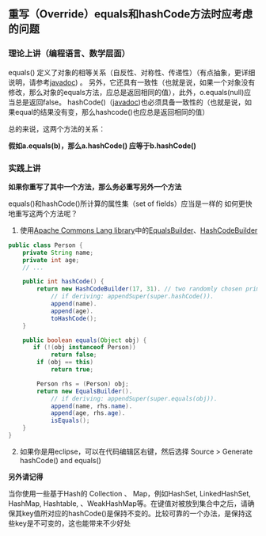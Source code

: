 ## 重写（Override）equals和hashCode方法时应考虑的问题

### 理论上讲（编程语言、数学层面）
equals() 定义了对象的相等关系（自反性、对称性、传递性）（有点抽象，更详细说明，请参考[javadoc](http://docs.oracle.com/javase/7/docs/api/java/lang/Object.html#equals(java.lang.Object))) 。
另外，它还具有一致性（也就是说，如果一个对象没有修改，那么对象的equals方法，应总是返回相同的值），此外，o.equals(null)应当总是返回false。
hashCode()（[javadoc](http://docs.oracle.com/javase/7/docs/api/java/lang/Object.html#hashCode()))也必须具备一致性的（也就是说，如果equal的结果没有变，那么hashcode()也应总是返回相同的值）

总的来说，这两个方法的关系：

**假如a.equals(b)，那么a.hashCode() 应等于b.hashCode()**

### 实践上讲

**如果你重写了其中一个方法，那么务必重写另外一个方法**

equals()和hashCode()所计算的属性集（set of fields）应当是一样的
如何更快地重写这两个方法呢？
1. 使用[Apache Commons Lang library](http://commons.apache.org/lang/)中的[EqualsBuilder](http://commons.apache.org/proper/commons-lang/apidocs/org/apache/commons/lang3/builder/EqualsBuilder.html)、[HashCodeBuilder](http://commons.apache.org/proper/commons-lang/apidocs/org/apache/commons/lang3/builder/HashCodeBuilder.html)
```java
public class Person {
    private String name;
    private int age;
    // ...

    public int hashCode() {
        return new HashCodeBuilder(17, 31). // two randomly chosen prime numbers
            // if deriving: appendSuper(super.hashCode()).
            append(name).
            append(age).
            toHashCode();
    }

    public boolean equals(Object obj) {
       if (!(obj instanceof Person))
            return false;
        if (obj == this)
            return true;

        Person rhs = (Person) obj;
        return new EqualsBuilder().
            // if deriving: appendSuper(super.equals(obj)).
            append(name, rhs.name).
            append(age, rhs.age).
            isEquals();
    }
}
```

2. 如果你是用eclipse，可以在代码编辑区右键，然后选择 Source > Generate hashCode() and equals()

**另外请记得**


当你使用一些基于Hash的 Collection 、 Map，例如HashSet, LinkedHashSet, HashMap, Hashtable, 、WeakHashMap等。在键值对被放到集合中之后，请确保其key值所对应的hashCode()是保持不变的。比较可靠的一个办法，是保持这些key是不可变的，这也能带来不少好处


 